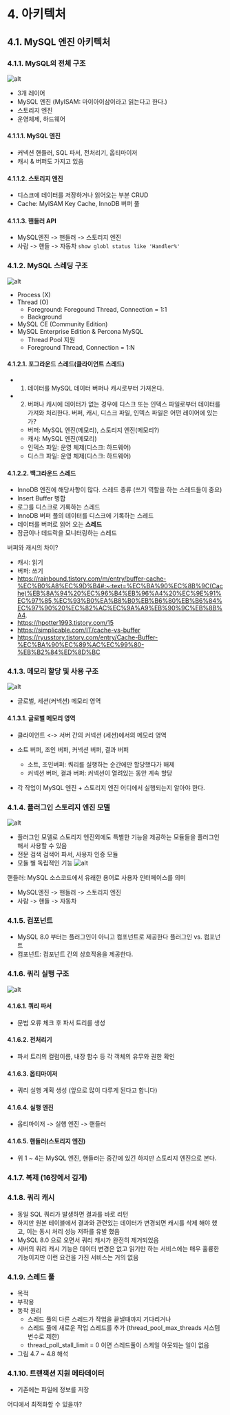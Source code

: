 
# 4. 아키텍처

## 4.1. MySQL 엔진 아키텍처

### 4.1.1. MySQL의 전체 구조

![alt](./src/img/4.1%20MySQL%20서버의%20전체%20구조.png)

- 3개 레이어
- MySQL 엔진 (MyISAM: 마이아이삼이라고 읽는다고 한다.)
- 스토리지 엔진
- 운영체제, 하드웨어

#### 4.1.1.1. MySQL 엔진

- 커넥션 핸들러, SQL 파서, 전처리기, 옵티마이저
- 캐시 & 버퍼도 가지고 있음

#### 4.1.1.2. 스토리지 엔진

- 디스크에 데이터를 저장하거나 읽어오는 부분 CRUD
- Cache: MyISAM Key Cache, InnoDB 버퍼 풀

#### 4.1.1.3. 핸들러 API

- MySQL엔진 -> 핸들러 -> 스토리지 엔진
- 사람 -> 핸들 -> 자동차
`show globl status like 'Handler%'`

### 4.1.2. MySQL 스레딩 구조

![alt](./src/img/4.2%20MySQL의%20스레딩%20모델.png)

- Process (X)
- Thread (O)
  - Foreground: Foregound Thread, Connection = 1:1
  - Background
- MySQL CE (Community Edition)
- MySQL Enterprise Edition & Percona MySQL
  - Thread Pool 지원
  - Foreground Thread, Connection = 1:N

#### 4.1.2.1. 포그라운드 스레드(클라이언트 스레드)

- 1. 데이터를 MySQL 데이터 버퍼나 캐시로부터 가져온다.
- 2. 버퍼나 캐시에 데이터가 없는 경우에 디스크 또는 인덱스 파일로부터 데이터를 가져와 처리한다.
버퍼, 캐시, 디스크 파일, 인덱스 파일은 어떤 레이어에 있는가?
  - 버퍼: MySQL 엔진(메모리), 스토리지 엔진(메모리?)
  - 캐시: MySQL 엔진(메모리)
  - 인덱스 파일: 운영 체제(디스크: 하드웨어)
  - 디스크 파일: 운영 체제(디스크: 하드웨어)

#### 4.1.2.2. 백그라운드 스레드

- InnoDB 엔진에 해당사항이 많다.
스레드 종류 (쓰기 역할을 하는 스레드들이 중요)
- Insert Buffer 병합
- 로그를 디스크로 기록하는 스레드
- InnoDB 버퍼 풀의 데이터를 디스크에 기록하는 스레드
- 데이터를 버퍼로 읽어 오는 **스레드**
- 잠금이나 데드락을 모니터링하는 스레드

버퍼와 캐시의 차이?
- 캐시: 읽기
- 버퍼: 쓰기
- https://rainbound.tistory.com/m/entry/buffer-cache-%EC%B0%A8%EC%9D%B4#:~:text=%EC%BA%90%EC%8B%9C(Cache)%EB%8A%94%20%EC%96%B4%EB%96%A4%20%EC%9E%91%EC%97%85,%EC%93%B0%EA%B8%B0%EB%B6%80%EB%B6%84%EC%97%90%20%EC%82%AC%EC%9A%A9%EB%90%9C%EB%8B%A4.
- https://hpotter1993.tistory.com/15
- https://simplicable.com/IT/cache-vs-buffer
- https://ryusstory.tistory.com/entry/Cache-Buffer-%EC%BA%90%EC%89%AC%EC%99%80-%EB%B2%84%ED%8D%BC

### 4.1.3. 메모리 할당 및 사용 구조

![alt](./src/img/4.3%20MySQL의%20메모리%20사용%20및%20할당%20구조.png)

- 글로벌, 세션(커넥션) 메모리 영역

#### 4.1.3.1. 글로벌 메모리 영역

- 클라이언트 <-> 서버 간의 커넥션 (세션)에서의 메모리 영역
- 소트 버퍼, 조인 버퍼, 커넥션 버퍼, 결과 버퍼
  - 소트, 조인버퍼: 쿼리를 실행하는 순간에만 할당했다가 해제
  - 커넥션 버퍼, 결과 버퍼: 커넥션이 열려있는 동안 계속 할당

- 각 작업이 MySQL 엔진 + 스토리지 엔진 어디에서 실행되는지 알아야 한다.

### 4.1.4. 플러그인 스토리지 엔진 모델

![alt](./src/img/4.4%20MySQL%20플러그인%20모델.png)

- 플러그인 모델로 스토리지 엔진외에도 특별한 기능을 제공하는 모듈들을 플러그인해서 사용할 수 있음
- 전문 검색 검색어 파서, 사용자 인증 모듈
- 모듈 별 독립적인 기능
![alt](./src/img/4.5%20MySQL%20엔진과%20스토리지%20엔진의%20처리%20영역.png)

핸들러: MySQL 소스코드에서 유래한 용어로 사용자 인터페이스를 의미

- MySQL엔진 -> 핸들러 -> 스토리지 엔진
- 사람 -> 핸들 -> 자동차

### 4.1.5. 컴포넌트

- MySQL 8.0 부터는 플러그인이 아니고 컴포넌트로 제공한다
플러그인 vs. 컴포넌트
- 컴포넌트: 컴포넌트 간의 상호작용을 제공한다.

### 4.1.6. 쿼리 실행 구조

![alt](./src/img/4.6%20쿼리%20실행%20구조.png)

#### 4.1.6.1. 쿼리 파서

- 문법 오류 체크 후 파서 트리를 생성

#### 4.1.6.2. 전처리기

- 파서 트리의 컬럼이름, 내장 함수 등 각 객체의 유무와 권한 확인

#### 4.1.6.3. 옵티마이저

- 쿼리 실행 계획 생성 (앞으로 많이 다루게 된다고 합니다)

#### 4.1.6.4. 실행 엔진

- 옵티마이저 -> 실행 엔진 -> 핸들러

#### 4.1.6.5. 핸들러(스토리지 엔진)

- 위 1 ~ 4는 MySQL 엔진, 핸들러는 중간에 있긴 하지만 스토리지 엔진으로 본다.

### 4.1.7. 복제 (16장에서 깊게)

### 4.1.8. 쿼리 캐시

- 동일 SQL 쿼리가 발생하면 결과를 바로 리턴
- 하지만 원본 테이블에서 결과와 관련있는 데이터가 변경되면 캐시를 삭제 해야 했고, 이는 동시 처리 성능 저하를 유발 했음
- MySQL 8.0 으로 오면서 쿼리 캐시가 완전히 제거되었음
- 서버의 쿼리 캐시 기능은 데이터 변경은 없고 읽기만 하는 서비스에는 매우 훌륭한 기능이지만 이런 요건을 가진 서비스는 거의 없음

### 4.1.9. 스레드 풀

- 목적
- 부작용
- 동작 원리
  - 스레드 풀의 다른 스레드가 작업을 끝낼때까지 기다리거나
  - 스레드 풀에 새로운 작업 스레드를 추가 (thread_pool_max_threads 시스템 변수로 제한)
  - thread_poll_stall_limit = 0 이면 스레드풀이 스케일 아웃되는 일이 없음
- 그림 4.7 ~ 4.8 해석

### 4.1.10. 트랜잭션 지원 메타데이터
- 기존에는 파일에 정보를 저장

어디에서 최적화할 수 있을까?